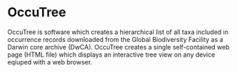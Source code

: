 # OccuTree

OccuTree is software which creates a hierarchical list of all taxa included in occurrence records downloaded from the Global Biodiversity Facility as a Darwin core archive (DwCA). OccuTree creates a single self-contained web page (HTML file) which displays an interactive tree view on any device eqiuped with a web browser.  
